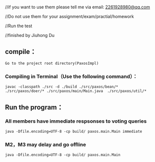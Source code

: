 //if you want to use them please tell me via email: 2261928980@qq.com

//Do not use them for your assignment/exam/practial/homework

//Run the test

//finished by Jiuhong Du

## compile：

    Go to the project root directory(PaxosImpl)
### Compiling in Terminal（Use the following command）：
    
    javac -classpath ./src -d ./build ./src/paxos/bean/* ./src/paxos/doer/* ./src/paxos/main/Main.java  ./src/paxos/util/*

## Run the program：

### All members have immediate respsonses to voting queries

```
java -Dfile.encoding=UTF-8 -cp build/ paxos.main.Main immediate
```

### M2，M3 may delay and go offline 

```
java -Dfile.encoding=UTF-8 -cp build/ paxos.main.Main
```

